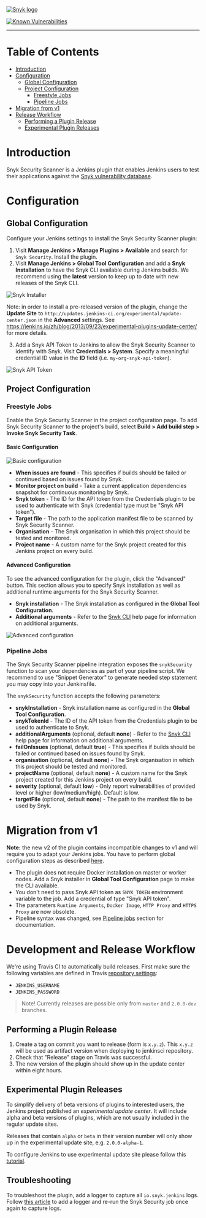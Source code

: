 [![Snyk logo](https://snyk.io/style/asset/logo/snyk-print.svg)](https://snyk.io)

[![Known Vulnerabilities](https://snyk.io/test/github/snyk/teamcity-snyk-security-plugin/badge.svg)](https://snyk.io/test/github/snyk/teamcity-snyk-security-plugin)

***

# Table of Contents
- [Introduction](#introduction)
- [Configuration](#configuration)
  - [Global Configuration](#global-configuration)
  - [Project Configuration](#project-configuration)
    - [Freestyle Jobs](#freestyle-jobs)
    - [Pipeline Jobs](#pipeline-jobs)
- [Migration from v1](#migration-from-v1)
- [Release Workflow](#release-workflow)
  - [Performing a Plugin Release](#performing-a-plugin-release)
  - [Experimental Plugin Releases](#experimental-plugin-releases)


# Introduction

Snyk Security Scanner is a Jenkins plugin that enables Jenkins users to test their applications against the [Snyk vulnerability database](https://snyk.io/vuln).


# Configuration

## Global Configuration

Configure your Jenkins settings to install the Snyk Security Scanner plugin:
1. Visit **Manage Jenkins > Manage Plugins > Available** and search for `Snyk Security`. Install the plugin.
2. Visit **Manage Jenkins > Global Tool Configuration** and add a **Snyk Installation** to have the Snyk CLI available during Jenkins builds. We recommend using the **latest** version to keep up to date with new releases of the Snyk CLI.

![Snyk Installer](docs/snyk_configuration_installation_v2.png)

Note: in order to install a pre-released version of the plugin, change the **Update Site** to `http://updates.jenkins-ci.org/experimental/update-center.json` in the **Advanced** settings. See https://jenkins.io/zh/blog/2013/09/23/experimental-plugins-update-center/ for more details.

3. Add a Snyk API Token to Jenkins to allow the Snyk Security Scanner to identify with Snyk.
Visit **Credentials > System**. Specify a meaningful credential ID value in the **ID** field (i.e. `my-org-snyk-api-token`).

![Snyk API Token](docs/snyk_configuration_token_v2.png)


## Project Configuration

### Freestyle Jobs

Enable the Snyk Security Scanner in the project configuration page. To add Snyk Security Scanner to the project's build, select **Build > Add build step > Invoke Snyk Security Task**.

#### Basic Configuration

![Basic configuration](docs/snyk_buildstep_basic_v2.png)

- **When issues are found** - This specifies if builds should be failed or continued based on issues found by Snyk.
- **Monitor project on build** - Take a current application dependencies snapshot for continuous monitoring by Snyk.
- **Snyk token** - The ID for the API token from the Credentials plugin to be used to authenticate with Snyk (credential type must be "Snyk API token").
- **Target file** - The path to the application manifest file to be scanned by Snyk Security Scanner.
- **Organisation** - The Snyk organisation in which this project should be tested and monitored.
- **Project name** - A custom name for the Snyk project created for this Jenkins project on every build.

#### Advanced Configuration

To see the advanced configuration for the plugin, click the "Advanced" button. This section allows you to specify Snyk installation as well as additional runtime arguments for the Snyk Security Scanner.

- **Snyk installation** - The Snyk installation as configured in the **Global Tool Configuration**.
- **Additional arguments** - Refer to the [Snyk CLI](https://snyk.io/docs/using-snyk/) help page for information on additional arguments.

![Advanced configuration](docs/snyk_buildstep_advanced_v2.png)


### Pipeline Jobs

The Snyk Security Scanner pipeline integration exposes the `snykSecurity` function to scan your dependencies as part of your pipeline script. We recommend to use "Snippet Generator" to generate needed step statement you may copy into your Jenkinsfile.

The `snykSecurity` function accepts the following parameters:

- **snykInstallation** - Snyk installation name as configured in the **Global Tool Configuration**.
- **snykTokenId** - The ID of the API token from the Credentials plugin to be used to authenticate to Snyk.
- **additionalArguments** (optional, default **none**) - Refer to the [Snyk CLI](https://snyk.io/docs/using-snyk/) help page for information on additional arguments.
- **failOnIssues** (optional, default **true**) - This specifies if builds should be failed or continued based on issues found by Snyk.
- **organisation** (optional, default **none**) - The Snyk organisation in which this project should be tested and monitored.
- **projectName** (optional, default **none**) - A custom name for the Snyk project created for this Jenkins project on every build.
- **severity** (optional, default **low**) - Only report vulnerabilities of provided level or higher (low/medium/high). Default is low.
- **targetFile** (optional, default **none**) - The path to the manifest file to be used by Snyk.


# Migration from v1

**Note:** the new v2 of the plugin contains incompatible changes to v1 and will require you to adapt your Jenkins jobs. You have to perform global configuration steps as described [here](#global-configuration).

- The plugin does not require Docker installation on master or worker nodes. Add a Snyk installer in **Global Tool Configuration** page to make the CLI available.
- You don't need to pass Snyk API token as `SNYK_TOKEN` environment variable to the job. Add a credential of type "Snyk API token".
- The parameters `Runtime Arguments`, `Docker Image`, `HTTP Proxy` and `HTTPS Proxy` are now obsolete.
- Pipeline syntax was changed, see [Pipeline jobs](#pipeline-jobs) section for documentation.


# Development and Release Workflow

We're using Travis CI to automatically build releases. First make sure the following variables are defined in Travis
[repository settings](https://docs.travis-ci.com/user/environment-variables#defining-variables-in-repository-settings):
- `JENKINS_USERNAME`
- `JENKINS_PASSWORD`

> Note! Currently releases are possible only from `master` and `2.0.0-dev` branches.

## Performing a Plugin Release

1. Create a tag on commit you want to release (form is `x.y.z`). This `x.y.z` will be used as artifact version when deploying to jenkinsci
repository.
2. Check that "Release" stage on Travis was successful.
3. The new version of the plugin should show up in the update center within eight hours.

## Experimental Plugin Releases

To simplify delivery of beta versions of plugins to interested users, the Jenkins project published an *experimental update center*. It will
include alpha and beta versions of plugins, which are not usually included in the regular update sites.

Releases that contain `alpha` or `beta` in their version number will only show up in the experimental update site, e.g. `2.0.0-alpha-1`.

To configure Jenkins to use experimental update site please follow this [tutorial](https://jenkins.io/doc/developer/publishing/releasing-experimental-updates).

## Troubleshooting

To troubleshoot the plugin, add a logger to capture all `io.snyk.jenkins` logs. Follow [this article](https://support.cloudbees.com/hc/en-us/articles/204880580-How-do-I-create-a-logger-in-Jenkins-for-troubleshooting-and-diagnostic-information-) to add a logger and re-run the Snyk Security job once again to capture logs.
